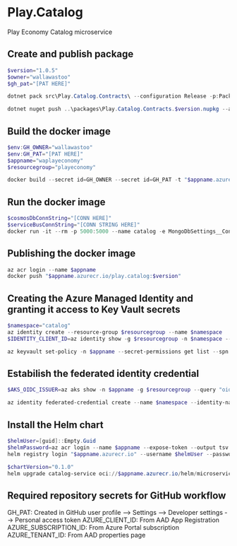 # Play.Catalog
Play Economy Catalog microservice

## Create and publish package
```powershell
$version="1.0.5"
$owner="wallawastoo"
$gh_pat="[PAT HERE]"

dotnet pack src\Play.Catalog.Contracts\ --configuration Release -p:PackageVersion=$version -p:RepositoryUrl=https://github.com/$owner/play.catalog -o ..\packages

dotnet nuget push ..\packages\Play.Catalog.Contracts.$version.nupkg --api-key $gh_pat --source "github"
```

## Build the docker image
```powershell
$env:GH_OWNER="wallawastoo"
$env:GH_PAT="[PAT HERE]"
$appname="waplayeconomy"
$resourcegroup="playeconomy"

docker build --secret id=GH_OWNER --secret id=GH_PAT -t "$appname.azurecr.io/play.catalog:$version" .
```

## Run the docker image
```powershell
$cosmosDbConnString="[CONN HERE]"
$serviceBusConnString="[CONN STRING HERE]"
docker run -it --rm -p 5000:5000 --name catalog -e MongoDbSettings__ConnectionString=$cosmosDbConnString -e ServiceSettings__Authority=http://localhost:5002 -e ServiceBusSettings__ConnectionString=$serviceBusConnString -e ServiceSettings__MessageBroker="SERVICEBUS" play.catalog:$version
```

## Publishing the docker image
```powershell
az acr login --name $appname
docker push "$appname.azurecr.io/play.catalog:$version"
```

## Creating the Azure Managed Identity and granting it access to Key Vault secrets
```powershell
$namespace="catalog"
az identity create --resource-group $resourcegroup --name $namespace
$IDENTITY_CLIENT_ID=az identity show -g $resourcegroup -n $namespace --query clientId -otsv

az keyvault set-policy -n $appname --secret-permissions get list --spn $IDENTITY_CLIENT_ID
```

## Estabilish the federated identity credential
```powershell
$AKS_OIDC_ISSUER=az aks show -n $appname -g $resourcegroup --query "oidcIssuerProfile.issuerUrl" -otsv

az identity federated-credential create --name $namespace --identity-name $namespace --resource-group $resourcegroup --issuer $AKS_OIDC_ISSUER --subject "system:serviceaccount:${namespace}:${namespace}-serviceaccount"
```

## Install the Helm chart
```powershell
$helmUser=[guid]::Empty.Guid
$helmPassword=az acr login --name $appname --expose-token --output tsv --query accessToken
helm registry login "$appname.azurecr.io" --username $helmUser --password $helmPassword

$chartVersion="0.1.0"
helm upgrade catalog-service oci://$appname.azurecr.io/helm/microservice --version $chartVersion -f .\helm\values.yaml -n $namespace --install
```

## Required repository secrets for GitHub workflow
GH_PAT: Created in GitHub user profile --> Settings --> Developer settings --> Personal access token
AZURE_CLIENT_ID: From AAD App Registration
AZURE_SUBSCRIPTION_ID: From Azure Portal subscription
AZURE_TENANT_ID: From AAD properties page